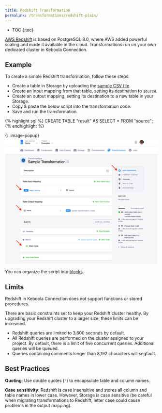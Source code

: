 ```yaml
---
title: Redshift Transformation
permalink: /transformations/redshift-plain/
---
```


* TOC
{:toc}

[AWS Redshift](https://aws.amazon.com/redshift/) is based on PostgreSQL 8.0, where AWS added powerful scaling 
and made it available in the cloud. Transformations run on your own dedicated cluster in Keboola Connection.

## Example
To create a simple Redshift transformation, follow these steps:

- Create a table in Storage by uploading the [sample CSV file](/transformations/source.csv).
- Create an input mapping from that table, setting its destination to `source`.
- Create an output mapping, setting its destination to a new table in your Storage.
- Copy & paste the below script into the transformation code.
- Save and run the transformation.
 
{% highlight sql %}
CREATE TABLE "result" AS SELECT * FROM "source";
{% endhighlight %}

{: .image-popup}
![Screenshot - Sample Transformation](/transformations/redshift-plain/sample-transformation.png)

You can organize the script into [blocks](/transformations/#writing-scripts).

## Limits
Redshift in Keboola Connection does not support functions or stored procedures.

There are basic constraints set to keep your Redshift cluster healthy. By upgrading your Redshift cluster 
to a larger size, these limits can be increased.

- Redshift queries are limited to 3,600 seconds by default.
- All Redshift queries are performed on the cluster assigned to your project. By default, there is a limit of five
  concurrent queries. Additional queries will be queued.
- Queries containing comments longer than 8,192 characters will segfault.

## Best Practices

**Quoting**: Use double quotes (`"`) to encapsulate table and column names.

**Case sensitivity**: Redshift is case insensitive and stores all column and table names in lower case. However,
Storage is case sensitive (be careful when migrating transformations to Redshift, letter case could cause problems
in the output mapping).
